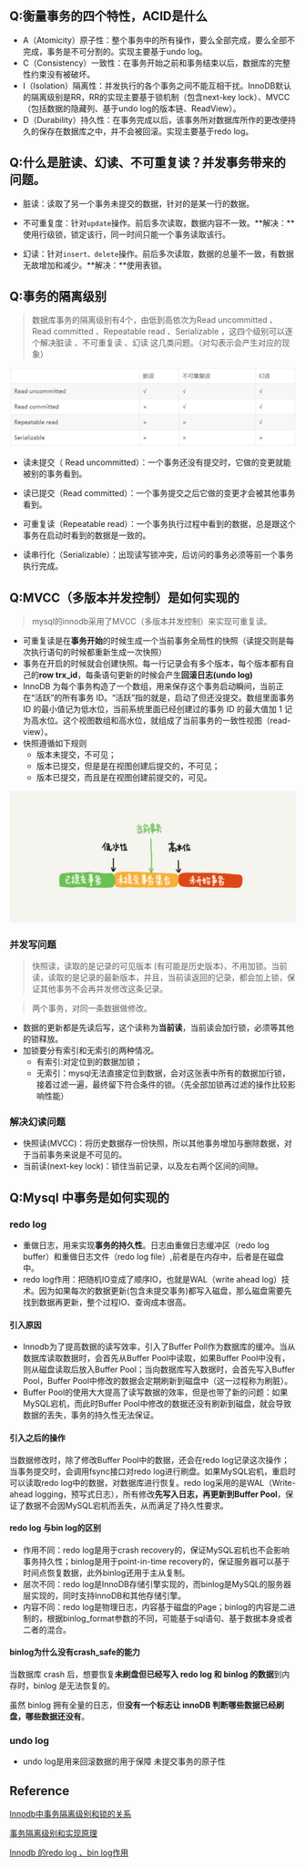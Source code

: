 ## Q:衡量事务的四个特性，ACID是什么

- A（Atomicity）原子性：整个事务中的所有操作，要么全部完成，要么全部不完成，事务是不可分割的。实现主要基于undo log。
- C（Consistency）一致性：在事务开始之前和事务结束以后，数据库的完整性约束没有被破坏。
- I（Isolation）隔离性：并发执行的各个事务之间不能互相干扰。InnoDB默认的隔离级别是RR，RR的实现主要基于锁机制（包含next-key lock）、MVCC（包括数据的隐藏列、基于undo log的版本链、ReadView）。
- D（Durability）持久性：在事务完成以后，该事务所对数据库所作的更改便持久的保存在数据库之中，并不会被回滚。实现主要基于redo log。



## Q:什么是脏读、幻读、不可重复读？并发事务带来的问题。

- 脏读：读取了另一个事务未提交的数据，针对的是某一行的数据。

- 不可重复度：针对`update`操作。前后多次读取，数据内容不一致。**解决：**使用行级锁，锁定该行，同一时间只能一个事务读取该行。

- 幻读：针对`insert、delete`操作。前后多次读取，数据的总量不一致，有数据无故增加和减少。**解决：**使用表锁。

  

## Q:事务的隔离级别

> 数据库事务的隔离级别有4个，由低到高依次为Read uncommitted 、Read committed 、Repeatable read 、Serializable ，这四个级别可以逐个解决脏读 、不可重复读 、幻读 这几类问题。（对勾表示会产生对应的现象）

![](./picture/j0gc9gmx2e.png)

- 读未提交（ Read uncommitted）：一个事务还没有提交时，它做的变更就能被别的事务看到。

- 读已提交（Read committed）：一个事务提交之后它做的变更才会被其他事务看到。

- 可重复读（Repeatable read）：一个事务执行过程中看到的数据，总是跟这个事务在启动时看到的数据是一致的。

- 读串行化（Serializable）：出现读写锁冲突，后访问的事务必须等前一个事务执行完成。



## Q:MVCC（多版本并发控制）是如何实现的

> mysql的innodb采用了MVCC（多版本并发控制）来实现可重复读。

- 可重复读是在**事务开始**的时候生成一个当前事务全局性的快照（读提交则是每次执行语句的时候都重新生成一次快照）
- 事务在开启的时候就会创建快照。每一行记录会有多个版本，每个版本都有自己的**row trx_id**，每条语句更新的时候会产生**回滚日志(undo log)**
- InnoDB 为每个事务构造了一个数组，用来保存这个事务启动瞬间，当前正在“活跃”的所有事务 ID。“活跃”指的就是，启动了但还没提交。数组里面事务 ID 的最小值记为低水位，当前系统里面已经创建过的事务 ID 的最大值加 1 记为高水位。这个视图数组和高水位，就组成了当前事务的一致性视图（read-view）。
- 快照遵循如下规则
  - 版本未提交，不可见；
  - 版本已提交，但是是在视图创建后提交的，不可见；
  - 版本已提交，而且是在视图创建前提交的，可见。

![](./picture/WX20210510-230144@2x.png)

### 并发写问题

> 快照读，读取的是记录的可见版本 (有可能是历史版本)，不用加锁。当前读，读取的是记录的最新版本，并且，当前读返回的记录，都会加上锁，保证其他事务不会再并发修改这条记录。

> 两个事务，对同一条数据做修改。

- 数据的更新都是先读后写，这个读称为**当前读**，当前读会加行锁，必须等其他的锁释放。
- 加锁要分有索引和无索引的两种情况。
  - 有索引:对定位到的数据加锁；
  - 无索引：mysql无法直接定位到数据，会对这张表中所有的数据加行锁，接着过滤一遍，最终留下符合条件的锁。（先全部加锁再过滤的操作比较影响性能）

### 解决幻读问题

- 快照读(MVCC)：将历史数据存一份快照，所以其他事务增加与删除数据，对于当前事务来说是不可见的。
- 当前读(next-key lock)：锁住当前记录，以及左右两个区间的间隙。



## Q:Mysql 中事务是如何实现的

### redo log

- 重做日志，用来实现**事务的持久性**。日志由重做日志缓冲区（redo log buffer）和重做日志文件（redo log file）,前者是在内存中，后者是在磁盘中。
- redo log作用：把随机IO变成了顺序IO，也就是WAL（write ahead log）技术。因为如果每次的数据更新(包含未提交事务)都写入磁盘，那么磁盘需要先找到数据再更新，整个过程IO、查询成本很高。

#### 引入原因

- Innodb为了提高数据的读写效率，引入了Buffer Poll作为数据库的缓冲。当从数据库读取数据时，会首先从Buffer Pool中读取，如果Buffer Pool中没有，则从磁盘读取后放入Buffer Pool；当向数据库写入数据时，会首先写入Buffer Pool，Buffer Pool中修改的数据会定期刷新到磁盘中（这一过程称为刷脏）。
- Buffer Pool的使用大大提高了读写数据的效率，但是也带了新的问题：如果MySQL宕机，而此时Buffer Pool中修改的数据还没有刷新到磁盘，就会导致数据的丢失，事务的持久性无法保证。

#### 引入之后的操作

当数据修改时，除了修改Buffer Pool中的数据，还会在redo log记录这次操作；当事务提交时，会调用fsync接口对redo log进行刷盘。如果MySQL宕机，重启时可以读取redo log中的数据，对数据库进行恢复。redo log采用的是WAL（Write-ahead logging，预写式日志），所有修改**先写入日志，再更新到Buffer Pool**，保证了数据不会因MySQL宕机而丢失，从而满足了持久性要求。

#### redo log 与bin log的区别

- 作用不同：redo log是用于crash recovery的，保证MySQL宕机也不会影响事务持久性；binlog是用于point-in-time recovery的，保证服务器可以基于时间点恢复数据，此外binlog还用于主从复制。
- 层次不同：redo log是InnoDB存储引擎实现的，而binlog是MySQL的服务器层实现的，同时支持InnoDB和其他存储引擎。
- 内容不同：redo log是物理日志，内容基于磁盘的Page；binlog的内容是二进制的，根据binlog_format参数的不同，可能基于sql语句、基于数据本身或者二者的混合。

#### binlog为什么没有crash_safe的能力

当数据库 crash 后，想要恢复**未刷盘但已经写入 redo log 和 binlog 的数据**到内存时，binlog 是无法恢复的。

虽然 binlog 拥有全量的日志，但**没有一个标志让 innoDB 判断哪些数据已经刷盘，哪些数据还没有**。

### undo log

- undo log是用来回滚数据的用于保障 未提交事务的原子性

## Reference

[Innodb中事务隔离级别和锁的关系](https://app.yinxiang.com/shard/s43/nl/13675070/a39e2dcc-4280-4017-9ef4-1457ff182c21)

[事务隔离级别和实现原理](https://app.yinxiang.com/shard/s43/nl/13675070/95fa2250-bf74-4d1c-b1bd-465ebfafe1e8)



[Innodb 的redo log 、bin log作用](https://app.yinxiang.com/shard/s43/nl/13675070/b3ce3b2b-1f83-4dd0-9d74-1500cb1c7ac6)

